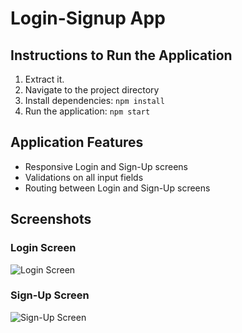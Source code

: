 # Login-Signup App

## Instructions to Run the Application

1. Extract it.
2. Navigate to the project directory
3. Install dependencies: `npm install`
4. Run the application: `npm start`

## Application Features

- Responsive Login and Sign-Up screens
- Validations on all input fields
- Routing between Login and Sign-Up screens

## Screenshots

### Login Screen
![Login Screen](screenshots/login.png)

### Sign-Up Screen
![Sign-Up Screen](screenshots/signup.png)

